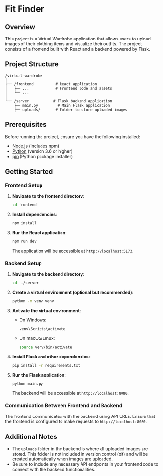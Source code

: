 
# Fit Finder

## Overview
This project is a Virtual Wardrobe application that allows users to upload images of their clothing items and visualize their outfits. The project consists of a frontend built with React and a backend powered by Flask.

## Project Structure
```
/virtual-wardrobe
│
├── /frontend          # React application
│   ├── ...            # Frontend code and assets
│   └── ...
│
└── /server           # Flask backend application
    ├── main.py         # Main Flask application
    ├── uploads/       # Folder to store uploaded images
```

## Prerequisites
Before running the project, ensure you have the following installed:
- [Node.js](https://nodejs.org/) (includes npm)
- [Python](https://www.python.org/downloads/) (version 3.6 or higher)
- [pip](https://pip.pypa.io/en/stable/) (Python package installer)

## Getting Started

### Frontend Setup
1. **Navigate to the frontend directory**:
   ```bash
   cd frontend
   ```

2. **Install dependencies**:
   ```bash
   npm install
   ```

3. **Run the React application**:
   ```bash
   npm run dev
   ```
   The application will be accessible at `http://localhost:5173`.

### Backend Setup
1. **Navigate to the backend directory**:
   ```bash
   cd ../server
   ```

2. **Create a virtual environment (optional but recommended)**:
   ```bash
   python -m venv venv
   ```

3. **Activate the virtual environment**:
   - On Windows:
     ```bash
     venv\Scripts\activate
     ```
   - On macOS/Linux:
     ```bash
     source venv/bin/activate
     ```

4. **Install Flask and other dependencies**:
   ```bash
   pip install -r requirements.txt
   ```

5. **Run the Flask application**:
   ```bash
   python main.py
   ```
   The backend will be accessible at `http://localhost:8080`.

### Communication Between Frontend and Backend
The frontend communicates with the backend using API URLs. Ensure that the frontend is configured to make requests to `http://localhost:8080`.

## Additional Notes
- The `uploads` folder in the backend is where all uploaded images are stored. This folder is not included in version control (git) and will be created automatically when images are uploaded.
- Be sure to include any necessary API endpoints in your frontend code to connect with the backend functionalities.


